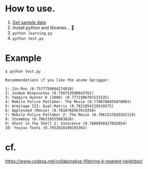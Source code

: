 # How to use.

1. [Get sample data](https://www.kaggle.com/CooperUnion/anime-recommendations-database)
1. Install python and libraries... :pray:
1. `python learning.py`
1. `python test.py`

# Example

```
$ python test.py

Recommendations if you like the anime Spriggan:

1: Jin-Rou (0.7577759884274818)
2: Juubee Ninpuuchou (0.758753590643761)
3: Vampire Hunter D (2000) (0.7772106781531535)
4: Mobile Police Patlabor: The Movie (0.7790760455078003)
5: Armitage III: Dual-Matrix (0.7821854219519575)
6: Appleseed (Movie) (0.7838768567619356)
7: Mobile Police Patlabor 2: The Movie (0.7861527826562119)
8: Steamboy (0.786339555003828)
9: Ghost in the Shell 2: Innocence (0.7888958427692054)
10: Youjuu Toshi (0.7932018198193362)
```

# cf.

https://www.codexa.net/collaborative-filtering-k-nearest-neighbor/
